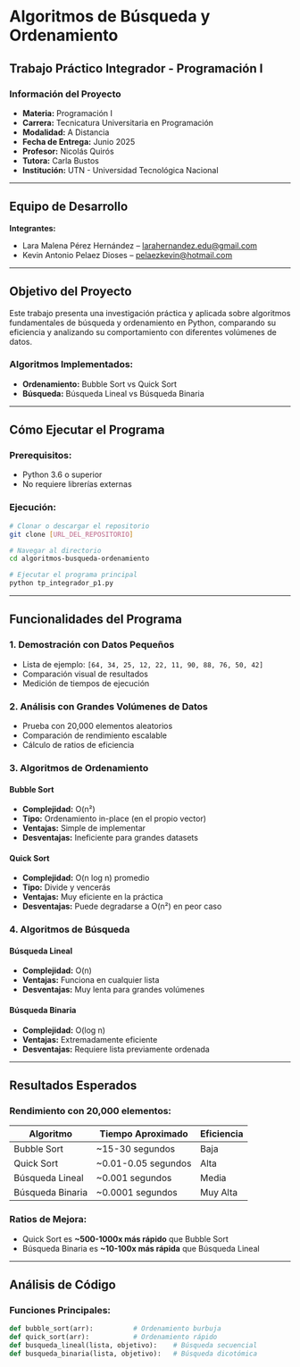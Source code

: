 # Algoritmos de Búsqueda y Ordenamiento
## Trabajo Práctico Integrador - Programación I

### **Información del Proyecto**
- **Materia:** Programación I
- **Carrera:** Tecnicatura Universitaria en Programación
- **Modalidad:** A Distancia
- **Fecha de Entrega:** Junio 2025
- **Profesor:** Nicolás Quirós
- **Tutora:** Carla Bustos
- **Institución:** UTN - Universidad Tecnológica Nacional
---
## **Equipo de Desarrollo**

**Integrantes:**
- Lara Malena Pérez Hernández – larahernandez.edu@gmail.com
- Kevin Antonio Pelaez Dioses – pelaezkevin@hotmail.com


---

##  **Objetivo del Proyecto**

Este trabajo presenta una investigación práctica y aplicada sobre algoritmos fundamentales de búsqueda y ordenamiento en Python, comparando su eficiencia y analizando su comportamiento con diferentes volúmenes de datos.

### **Algoritmos Implementados:**
- **Ordenamiento:** Bubble Sort vs Quick Sort
- **Búsqueda:** Búsqueda Lineal vs Búsqueda Binaria

---

## **Cómo Ejecutar el Programa**

### **Prerequisitos:**
- Python 3.6 o superior
- No requiere librerías externas

### **Ejecución:**
```bash
# Clonar o descargar el repositorio
git clone [URL_DEL_REPOSITORIO]

# Navegar al directorio
cd algoritmos-busqueda-ordenamiento

# Ejecutar el programa principal
python tp_integrador_p1.py
```

---

## **Funcionalidades del Programa**

### **1. Demostración con Datos Pequeños**
- Lista de ejemplo: `[64, 34, 25, 12, 22, 11, 90, 88, 76, 50, 42]`
- Comparación visual de resultados
- Medición de tiempos de ejecución

### **2. Análisis con Grandes Volúmenes de Datos**
- Prueba con 20,000 elementos aleatorios
- Comparación de rendimiento escalable
- Cálculo de ratios de eficiencia

### **3. Algoritmos de Ordenamiento**

#### **Bubble Sort**
- **Complejidad:** O(n²)
- **Tipo:** Ordenamiento in-place (en el propio vector)
- **Ventajas:** Simple de implementar
- **Desventajas:** Ineficiente para grandes datasets

#### **Quick Sort**
- **Complejidad:** O(n log n) promedio
- **Tipo:** Divide y vencerás
- **Ventajas:** Muy eficiente en la práctica
- **Desventajas:** Puede degradarse a O(n²) en peor caso

### **4. Algoritmos de Búsqueda**

#### **Búsqueda Lineal**
- **Complejidad:** O(n)
- **Ventajas:** Funciona en cualquier lista
- **Desventajas:** Muy lenta para grandes volúmenes

#### **Búsqueda Binaria**
- **Complejidad:** O(log n)
- **Ventajas:** Extremadamente eficiente
- **Desventajas:** Requiere lista previamente ordenada

---

## **Resultados Esperados**

### **Rendimiento con 20,000 elementos:**
| Algoritmo | Tiempo Aproximado | Eficiencia |
|-----------|------------------|------------|
| Bubble Sort | ~15-30 segundos | Baja |
| Quick Sort | ~0.01-0.05 segundos | Alta |
| Búsqueda Lineal | ~0.001 segundos | Media |
| Búsqueda Binaria | ~0.0001 segundos | Muy Alta |

### **Ratios de Mejora:**
- Quick Sort es **~500-1000x más rápido** que Bubble Sort
- Búsqueda Binaria es **~10-100x más rápida** que Búsqueda Lineal

---

## **Análisis de Código**

### **Funciones Principales:**

```python
def bubble_sort(arr):          # Ordenamiento burbuja
def quick_sort(arr):           # Ordenamiento rápido
def busqueda_lineal(lista, objetivo):    # Búsqueda secuencial
def busqueda_binaria(lista, objetivo):   # Búsqueda dicotómica
```

